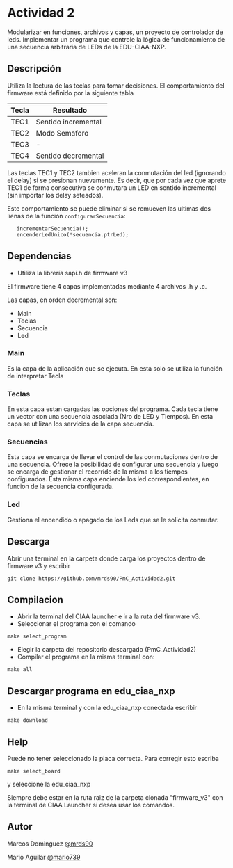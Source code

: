 # Actividad 2

Modularizar en funciones, archivos y capas, un proyecto de controlador de leds. Implementar un programa que controle la lógica de funcionamiento de una secuencia arbitraria de LEDs de la EDU-CIAA-NXP.


## Descripción

Utiliza la lectura de las teclas para tomar decisiones.
El comportamiento del firmware está definido por la siguiente tabla

| Tecla  |           Resultado             |
|--------|---------------------------------|
|  TEC1  |       Sentido incremental       |
|  TEC2  |          Modo Semaforo          |
|  TEC3  |                -                |
|  TEC4  |       Sentido decremental       |

Las teclas TEC1 y TEC2 tambien aceleran la conmutación del led (ignorando el delay) si se presionan nuevamente. Es decir, que por cada vez que aprete TEC1 de forma consecutiva se conmutara un LED en sentido incremental (sin importar los delay seteados).

Este comportamiento se puede eliminar si se remueven las ultimas dos lienas de la función `configurarSecuencia`:
```
   incrementarSecuencia();
   encenderLedUnico(*secuencia.ptrLed);
```
## Dependencias

* Utiliza la librería sapi.h de firmware v3

El firmware tiene 4 capas implementadas mediante 4 archivos .h y .c.

Las capas, en orden decremental son:
* Main
* Teclas
* Secuencia
* Led

### Main
Es la capa de la aplicación que se ejecuta. En esta solo se utiliza la función de interpretar Tecla

### Teclas
En esta capa estan cargadas las opciones del programa. Cada tecla tiene un vector con una secuencia asociada (Nro de LED y Tiempos). En esta capa se utilizan los servicios de la capa secuencia.

### Secuencias
Esta capa se encarga de llevar el control de las conmutaciones dentro de una secuencia. Ofrece la posibilidad de configurar una secuencia y luego se encarga de gestionar el recorrido de la misma a los tiempos configurados.
Esta misma capa enciende los led correspondientes, en funcion de la secuencia configurada.

### Led
Gestiona el encendido o apagado de los Leds que se le solicita conmutar.

## Descarga
Abrir una terminal en la carpeta donde carga los proyectos dentro de firmware v3 y escribir
```
git clone https://github.com/mrds90/PmC_Actividad2.git
```
## Compilacion

* Abrir la terminal del CIAA launcher e ir a la ruta del firmware v3.
* Seleccionar el programa con el comando
```
make select_program
```
* Elegir la carpeta del repositorio descargado (PmC_Actividad2)
* Compilar el programa en la misma terminal con:
```
make all
```
##  Descargar programa en edu_ciaa_nxp

* En la misma terminal y con la edu_ciaa_nxp conectada escribir

```
make download
```

## Help

Puede no tener seleccionado la placa correcta. Para corregir esto escriba
```
make select_board
```
y seleccione la edu_ciaa_nxp

Siempre debe estar en la ruta raiz de la carpeta clonada "firmware_v3" con la terminal de CIAA Launcher si desea usar los comandos.

## Autor

Marcos Dominguez
[@mrds90](https://github.com/mrds90)

Mario Aguilar
[@mario739](https://github.com/mario739)
